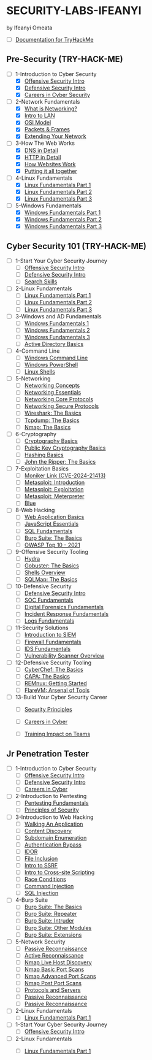 # SECURITY-LABS-IFEANYI
by Ifeanyi Omeata

- [ ] [Documentation for TryHackMe](https://github.com/omeatai/SECURITY-LABS-IFEANYI/blob/main/doc.md)

## Pre-Security (TRY-HACK-ME)

- [ ] 1-Introduction to Cyber Security
  - [x] [Offensive Security Intro](https://tryhackme.com/room/offensivesecurityintro)
  - [x] [Defensive Security Intro](https://tryhackme.com/room/defensivesecurityintro)
  - [x] [Careers in Cyber Security](https://tryhackme.com/room/careersincyber)
- [ ] 2-Network Fundamentals
  - [x] [What is Networking?](https://tryhackme.com/room/whatisnetworking)
  - [x] [Intro to LAN](https://tryhackme.com/room/introtolan)
  - [x] [OSI Model](https://tryhackme.com/room/osimodelzi)
  - [x] [Packets & Frames](https://tryhackme.com/room/packetsframes)
  - [x] [Extending Your Network](https://tryhackme.com/room/extendingyournetwork)
- [ ] 3-How The Web Works
  - [x] [DNS in Detail](https://tryhackme.com/room/dnsindetail)
  - [x] [HTTP in Detail](https://tryhackme.com/room/httpindetail)
  - [x] [How Websites Work](https://tryhackme.com/room/howwebsiteswork)
  - [x] [Putting it all together](https://tryhackme.com/room/puttingitalltogether)
- [ ] 4-Linux Fundamentals
  - [x] [Linux Fundamentals Part 1](https://tryhackme.com/room/linuxfundamentalspart1)
  - [x] [Linux Fundamentals Part 2](https://tryhackme.com/room/linuxfundamentalspart2)
  - [x] [Linux Fundamentals Part 3](https://tryhackme.com/room/linuxfundamentalspart3)
- [ ] 5-Windows Fundamentals
  - [x] [Windows Fundamentals Part 1](https://tryhackme.com/room/windowsfundamentals1xbx)
  - [x] [Windows Fundamentals Part 2](https://tryhackme.com/room/windowsfundamentals2x0x)
  - [x] [Windows Fundamentals Part 3](https://tryhackme.com/room/windowsfundamentals3xzx)

## Cyber Security 101 (TRY-HACK-ME)

- [ ] 1-Start Your Cyber Security Journey
  - [ ] [Offensive Security Intro]()
  - [ ] [Defensive Security Intro]()
  - [ ] [Search Skills]()
- [ ] 2-Linux Fundamentals
  - [ ] [Linux Fundamentals Part 1]()
  - [ ] [Linux Fundamentals Part 2]()
  - [ ] [Linux Fundamentals Part 3]()
- [ ] 3-Windows and AD Fundamentals
  - [ ] [Windows Fundamentals 1]()
  - [ ] [Windows Fundamentals 2]()
  - [ ] [Windows Fundamentals 3]()
  - [ ] [Active Directory Basics]()
- [ ] 4-Command Line
  - [ ] [Windows Command Line]()
  - [ ] [Windows PowerShell]()
  - [ ] [Linux Shells]()
- [ ] 5-Networking
  - [ ] [Networking Concepts]()
  - [ ] [Networking Essentials]()
  - [ ] [Networking Core Protocols]()
  - [ ] [Networking Secure Protocols]()
  - [ ] [Wireshark: The Basics]()
  - [ ] [Tcpdump: The Basics]()
  - [ ] [Nmap: The Basics]()
- [ ] 6-Cryptography
  - [ ] [Cryptography Basics]()
  - [ ] [Public Key Cryptography Basics]()
  - [ ] [Hashing Basics]()
  - [ ] [John the Ripper: The Basics]()
- [ ] 7-Exploitation Basics
  - [ ] [Moniker Link (CVE-2024-21413)]()
  - [ ] [Metasploit: Introduction]()
  - [ ] [Metasploit: Exploitation]()
  - [ ] [Metasploit: Meterpreter]()
  - [ ] [Blue]()
- [ ] 8-Web Hacking
  - [ ] [Web Application Basics]()
  - [ ] [JavaScript Essentials]()
  - [ ] [SQL Fundamentals]()
  - [ ] [Burp Suite: The Basics]()
  - [ ] [OWASP Top 10 - 2021]()
- [ ] 9-Offensive Security Tooling
  - [ ] [Hydra]()
  - [ ] [Gobuster: The Basics]()
  - [ ] [Shells Overview]()
  - [ ] [SQLMap: The Basics]()
- [ ] 10-Defensive Security
  - [ ] [Defensive Security Intro]()
  - [ ] [SOC Fundamentals]()
  - [ ] [Digital Forensics Fundamentals]()
  - [ ] [Incident Response Fundamentals]()
  - [ ] [Logs Fundamentals]()
- [ ] 11-Security Solutions
  - [ ] [Introduction to SIEM]()
  - [ ] [Firewall Fundamentals]()
  - [ ] [IDS Fundamentals]()
  - [ ] [Vulnerability Scanner Overview]()
- [ ] 12-Defensive Security Tooling
  - [ ] [CyberChef: The Basics]()
  - [ ] [CAPA: The Basics]()
  - [ ] [REMnux: Getting Started]()
  - [ ] [FlareVM: Arsenal of Tools]()
- [ ] 13-Build Your Cyber Security Career
  - [ ] [Security Principles]()
  - [ ] [Careers in Cyber]()
  - [ ] [Training Impact on Teams]()


## Jr Penetration Tester

- [ ] 1-Introduction to Cyber Security
  - [ ] [Offensive Security Intro]()
  - [ ] [Defensive Security Intro]()
  - [ ] [Careers in Cyber]()
- [ ] 2-Introduction to Pentesting
  - [ ] [Pentesting Fundamentals]()
  - [ ] [Principles of Security]()
- [ ] 3-Introduction to Web Hacking
  - [ ] [Walking An Application]()
  - [ ] [Content Discovery]()
  - [ ] [Subdomain Enumeration]()
  - [ ] [Authentication Bypass]()
  - [ ] [IDOR]()
  - [ ] [File Inclusion]()
  - [ ] [Intro to SSRF]()
  - [ ] [Intro to Cross-site Scripting]()
  - [ ] [Race Conditions]()
  - [ ] [Command Injection]()
  - [ ] [SQL Injection]()
- [ ] 4-Burp Suite
  - [ ] [Burp Suite: The Basics]()
  - [ ] [Burp Suite: Repeater]()
  - [ ] [Burp Suite: Intruder]()
  - [ ] [Burp Suite: Other Modules]()
  - [ ] [Burp Suite: Extensions]()    
- [ ] 5-Network Security
  - [ ] [Passive Reconnaissance]()
  - [ ] [Active Reconnaissance]()
  - [ ] [Nmap Live Host Discovery]()
  - [ ] [Nmap Basic Port Scans]()
  - [ ] [Nmap Advanced Port Scans]()
  - [ ] [Nmap Post Port Scans]()
  - [ ] [Protocols and Servers]()
  - [ ] [Passive Reconnaissance]()
  - [ ] [Passive Reconnaissance]()
- [ ] 2-Linux Fundamentals
  - [ ] [Linux Fundamentals Part 1]()
- [ ] 1-Start Your Cyber Security Journey
  - [ ] [Offensive Security Intro]()
- [ ] 2-Linux Fundamentals
  - [ ] [Linux Fundamentals Part 1]()






